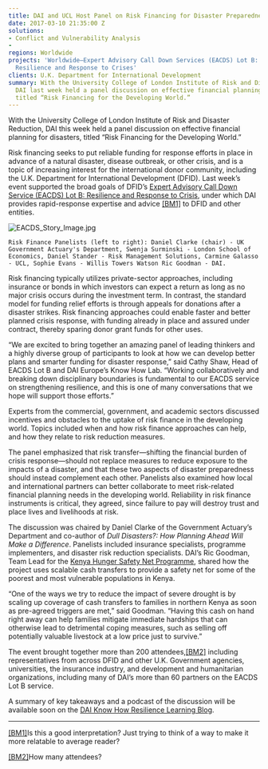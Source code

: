 ```yaml
---
title: DAI and UCL Host Panel on Risk Financing for Disaster Preparedness
date: 2017-03-10 21:35:00 Z
solutions:
- Conflict and Vulnerability Analysis
- 
regions: Worldwide
projects: 'Worldwide—Expert Advisory Call Down Services (EACDS) Lot B: Strengthening
  Resilience and Response to Crises'
clients: U.K. Department for International Development
summary: With the University College of London Institute of Risk and Disaster Reduction,
  DAI last week held a panel discussion on effective financial planning for disasters,
  titled “Risk Financing for the Developing World.”
---
```


With the University College of London Institute of Risk and Disaster Reduction, DAI this week held a panel discussion on effective financial planning for disasters, titled “Risk Financing for the Developing World.”

Risk financing seeks to put reliable funding for response efforts in place in advance of a natural disaster, disease outbreak, or other crisis, and is a topic of increasing interest for the international donor community, including the U.K. Department for International Development (DFID). Last week’s event supported the broad goals of DFID’s [Expert Advisory Call Down Service (EACDS) Lot B: Resilience and Response to Crisis](https://www.dai.com/our-work/projects/worldwide-expert-advisory-call-down-services-eacds-lot-b-strengthening-resilience-and-response-to-crises), under which DAI provides rapid-response expertise and advice [\[BM1\]](#_msocom_1) to DFID and other entities.

![EACDS_Story_Image.jpg](/uploads/EACDS_Story_Image.jpg)

`Risk Finance Panelists (left to right): Daniel Clarke (chair) - UK Government Actuary's Department, Swenja Surminski - London School of Economics, Daniel Stander - Risk Management Solutions, Carmine Galasso - UCL, Sophie Evans - Willis Towers Watson Ric Goodman - DAI.`

Risk financing typically utilizes private-sector approaches, including insurance or bonds in which investors can expect a return as long as no major crisis occurs during the investment term. In contrast, the standard model for funding relief efforts is through appeals for donations after a disaster strikes. Risk financing approaches could enable faster and better planned crisis response, with funding already in place and assured under contract, thereby sparing donor grant funds for other uses.

“We are excited to bring together an amazing panel of leading thinkers and a highly diverse group of participants to look at how we can develop better plans and smarter funding for disaster response,” said Cathy Shaw, Head of EACDS Lot B and DAI Europe’s Know How Lab. “Working collaboratively and breaking down disciplinary boundaries is fundamental to our EACDS service on strengthening resilience, and this is one of many conversations that we hope will support those efforts.”

Experts from the commercial, government, and academic sectors discussed incentives and obstacles to the uptake of risk finance in the developing world. Topics included when and how risk finance approaches can help, and how they relate to risk reduction measures.

The panel emphasized that risk transfer—shifting the financial burden of crisis response—should not replace measures to reduce exposure to the impacts of a disaster, and that these two aspects of disaster preparedness should instead complement each other. Panelists also examined how local and international partners can better collaborate to meet risk-related financial planning needs in the developing world. Reliability in risk finance instruments is critical, they agreed, since failure to pay will destroy trust and place lives and livelihoods at risk.

The discussion was chaired by Daniel Clarke of the Government Actuary’s Department and co-author of *Dull Disasters?: How Planning Ahead Will Make a Difference*. Panelists included insurance specialists, programme implementers, and disaster risk reduction specialists. DAI’s Ric Goodman, Team Lead for the [Kenya Hunger Safety Net Programme](https://www.dai.com/our-work/projects/kenya-hunger-safety-net-programme-phase-2-hsnp2), shared how the project uses scalable cash transfers to provide a safety net for some of the poorest and most vulnerable populations in Kenya.

“One of the ways we try to reduce the impact of severe drought is by scaling up coverage of cash transfers to families in northern Kenya as soon as pre-agreed triggers are met,” said Goodman. “Having this cash on hand right away can help families mitigate immediate hardships that can otherwise lead to detrimental coping measures, such as selling off potentially valuable livestock at a low price just to survive.”

The event brought together more than 200 attendees,[\[BM2\]](#_msocom_2) including representatives from across DFID and other U.K. Government agencies, universities, the insurance industry, and development and humanitarian organizations, including many of DAI’s more than 60 partners on the EACDS Lot B service.

A summary of key takeaways and a podcast of the discussion will be available soon on the [DAI Know How Resilience Learning Blog](http://daiknowhowlab-resilience.org/).

---

[\[BM1\]](#_msoanchor_1)Is this a good interpretation? Just trying to think of a way to make it more relatable to average reader?

[\[BM2\]](#_msoanchor_2)How many attendees?